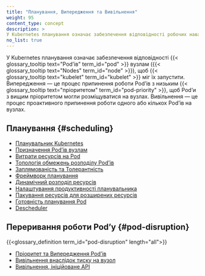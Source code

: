 ```yaml
---
title: "Планування, Випередження та Вивільнення"
weight: 95
content_type: concept
description: >
У Kubernetes планування означає забезпечення відповідності робочих навантажень (Pods) вузлам (Nodes), щоб kubelet міг їх запустити. Випередження — це процес припинення роботи Podʼів з низьким пріоритетом, щоб Podʼи з вищим пріоритетом могли розміщуватися на вузлах. Вивільнення — це процес проактивного припинення роботи одного або кількох Podʼів на вузлах з нестачею ресурсів.
no_list: true
---
```


У Kubernetes планування означає забезпечення відповідності {{< glossary_tooltip text="Podʼів" term_id="pod" >}} вузлам ({{< glossary_tooltip text="Nodes" term_id="node" >}}), щоб {{< glossary_tooltip text="kubelet" term_id="kubelet" >}} міг їх запустити. Випередження — це процес припинення роботи Podʼів з низьким {{< glossary_tooltip text="пріоритетом" term_id="pod-priority" >}}, щоб Podʼи з вищим пріоритетом могли розміщуватися на вузлах. Вивільнення — це процес проактивного припинення роботи одного або кількох Podʼів на вузлах.

## Планування {#scheduling}

* [Планувальник Kubernetes](/docs/concepts/scheduling-eviction/kube-scheduler/)
* [Призначення Podʼів вузлам](/docs/concepts/scheduling-eviction/assign-pod-node/)
* [Витрати ресурсів на Pod](/docs/concepts/scheduling-eviction/pod-overhead/)
* [Топологія обмежень розподілу Podʼів](/docs/concepts/scheduling-eviction/topology-spread-constraints/)
* [Заплямованість та Толерантність](/docs/concepts/scheduling-eviction/taint-and-toleration/)
* [Фреймворк планування](/docs/concepts/scheduling-eviction/scheduling-framework)
* [Динамічний розподіл ресурсів](/docs/concepts/scheduling-eviction/dynamic-resource-allocation)
* [Налаштування продуктивності планувальника](/docs/concepts/scheduling-eviction/scheduler-perf-tuning/)
* [Пакування ресурсів для розширених ресурсів](/docs/concepts/scheduling-eviction/resource-bin-packing/)
* [Готовність планування Pod](/docs/concepts/scheduling-eviction/pod-scheduling-readiness/)
* [Descheduler](https://github.com/kubernetes-sigs/descheduler#descheduler-for-kubernetes)

## Переривання роботи Podʼу {#pod-disruption}

{{<glossary_definition term_id="pod-disruption" length="all">}}

* [Пріоритет та Випередження Podʼів](/docs/concepts/scheduling-eviction/pod-priority-preemption/)
* [Вивільнення внаслідок тиску на вузол](/docs/concepts/scheduling-eviction/node-pressure-eviction/)
* [Вивільнення, ініційоване API](/docs/concepts/scheduling-eviction/api-eviction/)
